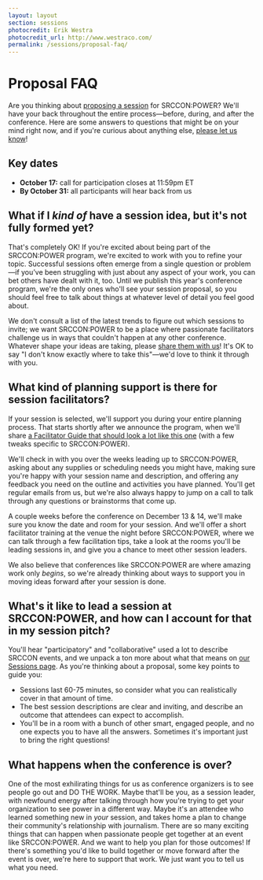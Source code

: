 ```yaml
---
layout: layout
section: sessions
photocredit: Erik Westra
photocredit_url: http://www.westraco.com/
permalink: /sessions/proposal-faq/
---
```


# Proposal FAQ

Are you thinking about [proposing a session](/participation/form) for SRCCON:POWER? We'll have your back throughout the entire process—before, during, and after the conference. Here are some answers to questions that might be on your mind right now, and if you're curious about anything else, [please let us know](mailto:srccon@opennews.org)!

## Key dates

* **October 17:** call for participation closes at 11:59pm ET
* **By October 31:** all participants will hear back from us

## What if I _kind of_ have a session idea, but it's not fully formed yet?

That's completely OK! If you're excited about being part of the SRCCON:POWER program, we're excited to work with you to refine your topic. Successful sessions often emerge from a single question or problem—if you’ve been struggling with just about any aspect of your work, you can bet others have dealt with it, too. Until we publish this year's conference program, we're the only ones who'll see your session proposal, so you should feel free to talk about things at whatever level of detail you feel good about.

We don't consult a list of the latest trends to figure out which sessions to invite; we want SRCCON:POWER to be a place where passionate facilitators challenge us in ways that couldn't happen at any other conference. Whatever shape your ideas are taking, please [share them with us](/participation/form)! It's OK to say "I don't know exactly where to take this"—we'd love to think it through with you.

## What kind of planning support is there for session facilitators?

If your session is selected, we'll support you during your entire planning process. That starts shortly after we announce the program, when we'll share [a Facilitator Guide that should look a lot like this one](https://srccon.org/facilitators/) (with a few tweaks specific to SRCCON:POWER).

We'll check in with you over the weeks leading up to SRCCON:POWER, asking about any supplies or scheduling needs you might have, making sure you're happy with your session name and description, and offering any feedback you need on the outline and activities you have planned. You'll get regular emails from us, but we're also always happy to jump on a call to talk through any questions or brainstorms that come up.

A couple weeks before the conference on December 13 & 14, we'll make sure you know the date and room for your session. And we'll offer a short facilitator training at the venue the night before SRCCON:POWER, where we can talk through a few facilitation tips, take a look at the rooms you'll be leading sessions in, and give you a chance to meet other session leaders.

We also believe that conferences like SRCCON:POWER are where amazing work only _begins_, so we're already thinking about ways to support you in moving ideas forward after your session is done.

## What's it like to lead a session at SRCCON:POWER, and how can I account for that in my session pitch?

You'll hear "participatory" and "collaborative" used a lot to describe SRCCON events, and we unpack a ton more about what that means on [our Sessions page](/sessions/about). As you're thinking about a proposal, some key points to guide you:

* Sessions last 60-75 minutes, so consider what you can realistically cover in that amount of time.
* The best session descriptions are clear and inviting, and describe an outcome that attendees can expect to accomplish.
* You'll be in a room with a bunch of other smart, engaged people, and no one expects you to have all the answers. Sometimes it's important just to bring the right questions!

## What happens when the conference is over?

One of the most exhilirating things for us as conference organizers is to see people go out and DO THE WORK. Maybe that'll be you, as a session leader, with newfound energy after talking through how you're trying to get your organization to see power in a different way. Maybe it's an attendee who learned something new in _your_ session, and takes home a plan to change their community's relationship with journalism. There are so many exciting things that can happen when passionate people get together at an event like SRCCON:POWER. And we want to help you plan for those outcomes! If there's something you'd like to build together or move forward after the event is over, we're here to support that work. We just want you to tell us what you need.

